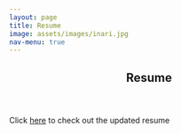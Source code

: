 ```yaml
---
layout: page
title: Resume
image: assets/images/inari.jpg
nav-menu: true
---
```


<!-- Main -->
<div id="main" class="alt">
	<!-- One -->
	<section id="one">
		<div class="inner">
			<header class="major">
				<h1>Resume</h1>
			</header>
	<p>Click <a target="_blank" rel="noopener noreferrer" href="https://drive.google.com/file/d/1og38DdywjygJTT-Je-0DwHGid1-9H9mX/view?usp=sharing">here</a> to check out the updated resume</p>
	<p> </p>
</div>

